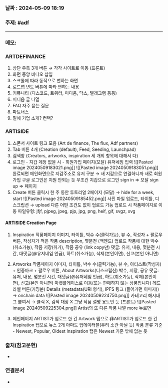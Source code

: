 
### 날짜 : 2024-05-09 18:19

### 주제: #adf 

---
### 메모: 
### ARTDEFINANCE 
1. 상단 우측 3개 버튼 $\rightarrow$ 각각 사이트로 이동 (프론트) 
2. 화면 중앙 비디오 삽입
3. 스크롤에 따라 동적으로 변하는 화면 
4. 로드맵 년도 버튼에 따라 변하는 내용
5. 커뮤니티 (디스코드, 트위터, 미디움, 닥스, 텔레그램 등등)
6. 미디움 글 나열
7. FAQ 자주 묻는 질문 
8. 파트너스
9. 밑에 기업 소개? 컨택? 

### ARTISIDE 
1. 스폰서 사이트 링크 모음
	(Art de finance, The flux, Adf partners)
2. Tab 버튼 4개 
	(Creation (default), Feed, Seeding, Launchpad)
3. 검색창 
	(Creators, artworks, inspiration 세 개의 항목에 대해서 다)
4. 로그인 - 지갑
	계정 없을 시 - 회원가입 페이지(모달)
	유저네임 입력 ![[Pasted image 20240509183021.png]]
	![[Pasted image 20240509183051.png]]
	완료되면 메인화면으로
	지갑주소로 유저 구분 $\rightarrow$ 새 지갑으로 연결하니까 새로 회원가입
	구글 로그인은 지원 안되는 듯
	무조건 지갑으로 로그인
	sign in => 모달
	sign up => 페이지
5. Create 버튼 클릭시
	 한 주 동안 투토리얼 2페이지 (모달) $\rightarrow$ hide for a week, start
	 ![[Pasted image 20240509185452.png]]
	 사진 파일 업로드, 타이틀, 디스크립션 $\rightarrow$ upload
	 다른 어떤 조건도 없이 업로드 가능
	 업로드 시 작품페이지로 이동
	 파일유형: jfjf, pjpeg, jpeg, pjp, jpg, png, heif, gif, svgz, svg
	

#### ARTISIDE Creation Page
1. Inspiration 작품페이지 
	이미지, 타이틀, 박수 수(클릭가능), 뷰 수, 작성자 + 팔로우 버튼, 작성자가 적은 작품 description, 몇분전 (백엔드)
	업로드	작품에 대한 박수(취소가능), 작품 저장(취가), 작품 공유 (link copy만)
	댓글: 유저, 내용, 몇분전 시간, 대댓글(@유저네임 언급), 하트(취소가능), 
	삭제(본인이면), 신고(본인 아니면)
2. Artworks 작품페이지
	이미지, 타이틀, 박수 수(클릭가능), 뷰 수, 아티스트(작성자) + 인증마크 + 팔로우 버튼, About Artworks(디스크립션)
	박수, 저장, 공유
	댓글: 유저, 내용, 몇분전 시간, 대댓글(@유저네임 언급), 하트(취소가능), 
	삭제(본인이면), 신고(본인 아니면)
	마켓플레이스로 이동(또는 판매하지 않는 상품입니다)
	레드라벨 버튼(커밍쑨)
	Details (metadata(URI 형식), IPFS 링크 (들어가면 이미지))  $\rightarrow$ onchain data
	![[Pasted image 20240509224750.png]]
	카테고리
	해시태그 붙여서 $\rightarrow$ 클릭 X, 검색 대상 X
	그냥 작품 설명 용도인 듯 (프론트)
	![[Pasted image 20240509225304.png]]
	Artist의 또 다른 작품 나열 
	more 누르면 

3. 메인페이지
	ARTIST가 업로드 한 건 Artwork 탭으로
	非ARTIST가 업로드 한 건 Inspiration 탭으로
	뉴스 2개 아마도 업데이터블(우리 소관 아닐 듯)
	작품 분류 기준 - Newest, Popular, Oldest
	Inspiration 탭은 Newest 기준 밖에 없는 듯
	
### 출처(참고문헌)
-

### 연결문서
-